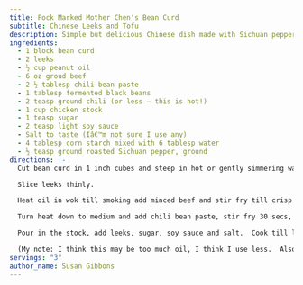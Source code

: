 ```yaml
---
title: Pock Marked Mother Chen's Bean Curd
subtitle: Chinese Leeks and Tofu
description: Simple but delicious Chinese dish made with Sichuan peppercorns
ingredients:
  - 1 block bean curd
  - 2 leeks
  - ½ cup peanut oil
  - 6 oz groud beef
  - 2 ½ tablesp chili bean paste
  - 1 tablesp fermented black beans
  - 2 teasp ground chili (or less – this is hot!)
  - 1 cup chicken stock
  - 1 teasp sugar
  - 2 teasp light soy sauce
  - Salt to taste (Iâ€™m not sure I use any)
  - 4 tablesp corn starch mixed with 6 tablesp water
  - ½ teasp ground roasted Sichuan pepper, ground
directions: |-
  Cut bean curd in 1 inch cubes and steep in hot or gently simmering water, lightly salted.

  Slice leeks thinly.

  Heat oil in wok till smoking add minced beef and stir fry till crisp and a little brown, but not too dry.

  Turn heat down to medium and add chili bean paste, stir fry 30 secs, until oil rich red color, add fermented black beans and chili and stir fry another 20-30 secs.

  Pour in the stock, add leeks, sugar, soy sauce and salt.  Cook till leeks just cooked, then add bean curd, stir gently, heat through.  Add corn starch gradually, stirring between each addition until sauce coats meat and other ingredients – do not add too much.  Sprinkle with Sichuan pepper and serve.

  (My note: I think this may be too much oil, I think I use less.  Also you probably don’t need all the corn starch)
servings: "3"
author_name: Susan Gibbons
---
```

